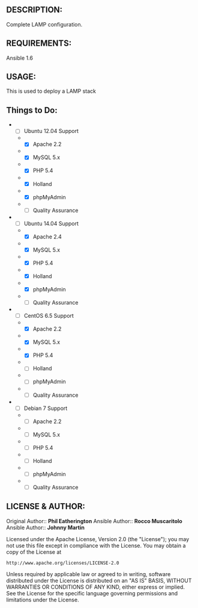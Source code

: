 ## DESCRIPTION:

Complete LAMP configuration.

## REQUIREMENTS:

Ansible 1.6

## USAGE:

This is used to deploy a LAMP stack

## Things to Do:

* - [ ] Ubuntu 12.04 Support
  * - [x] Apache 2.2
  * - [x] MySQL 5.x
  * - [x] PHP 5.4
  * - [x] Holland
  * - [x] phpMyAdmin
  * - [ ] Quality Assurance
* - [ ] Ubuntu 14.04 Support
  * - [x] Apache 2.4
  * - [x] MySQL 5.x
  * - [x] PHP 5.4
  * - [x] Holland
  * - [x] phpMyAdmin
  * - [ ] Quality Assurance
* - [ ] CentOS 6.5 Support
  * - [x] Apache 2.2
  * - [x] MySQL 5.x
  * - [x] PHP 5.4
  * - [ ] Holland
  * - [ ] phpMyAdmin
  * - [ ] Quality Assurance
* - [ ] Debian 7 Support
  * - [ ] Apache 2.2
  * - [ ] MySQL 5.x
  * - [ ] PHP 5.4
  * - [ ] Holland
  * - [ ] phpMyAdmin
  * - [ ] Quality Assurance

## LICENSE & AUTHOR:

Original Author:: **Phil Eatherington**
Ansible Author:: **Rocco Muscaritolo**
Ansible Author:: **Johnny Martin**

Licensed under the Apache License, Version 2.0 (the "License");
you may not use this file except in compliance with the License.
You may obtain a copy of the License at

    http://www.apache.org/licenses/LICENSE-2.0

Unless required by applicable law or agreed to in writing, software
distributed under the License is distributed on an "AS IS" BASIS,
WITHOUT WARRANTIES OR CONDITIONS OF ANY KIND, either express or implied.
See the License for the specific language governing permissions and
limitations under the License.
